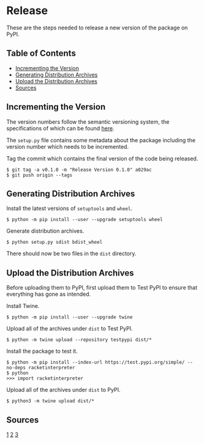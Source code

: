 # Release

These are the steps needed to release a new version of the package on PyPI.

## Table of Contents
  * [Incrementing the Version](#incrementing-the-version)
  * [Generating Distribution Archives](#generating-distribution-archives)
  * [Upload the Distribution Archives](#upload-the-distribution-archives)
  * [Sources](#sources)
  
## Incrementing the Version

The version numbers follow the semantic versioning system, the specifications of which can be found [here](https://semver.org/).
 
The `setup.py` file contains some metadata about the package including the version number which needs to be incremented.

Tag the commit which contains the final version of the code being released.
```shell
$ git tag -a v0.1.0 -m "Release Version 0.1.0" a029ac
$ git push origin --tags
```

## Generating Distribution Archives

Install the latest versions of `setuptools` and `wheel`.
```shell
$ python -m pip install --user --upgrade setuptools wheel
```

Generate distribution archives.
```shell
$ python setup.py sdist bdist_wheel
```

There should now be two files in the `dist` directory.

## Upload the Distribution Archives

Before uploading them to PyPI, first upload them to Test PyPI to ensure that everything has gone as intended.

Install Twine.
```shell
$ python -m pip install --user --upgrade twine
```

Upload all of the archives under `dist` to Test PyPI.
```shell
$ python -m twine upload --repository testpypi dist/*
```

Install the package to test it.
```shell
$ python -m pip install --index-url https://test.pypi.org/simple/ --no-deps racketinterpreter
$ python
>>> import racketinterpreter
```

Upload all of the archives under `dist` to PyPI.
```shell
$ python3 -m twine upload dist/*
```

## Sources
[1](https://medium.com/@joel.barmettler/how-to-upload-your-python-package-to-pypi-65edc5fe9c56)
[2](https://packaging.python.org/tutorials/packaging-projects/)
[3](https://www.freecodecamp.org/news/git-tag-explained-how-to-add-remove/)
